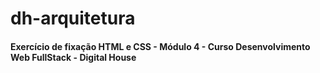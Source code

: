 <h1>dh-arquitetura</h1>
<h4>Exercício de fixação HTML e CSS - Módulo 4 - Curso Desenvolvimento Web FullStack - Digital House</h4>

